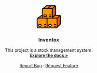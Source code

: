 <a id="readme-top"></a>

<br />
<div align="center">
  <a href="https://github.com/lucasjacques/inventox/">
    <img src="images/logo.png" alt="Logo" width="80" height="80">
  </a>

  <h3 align="center">Inventox</h3>

  <p align="center">
    This project is a stock management system.
    <br />
    <a href="https://github.com/othneildrew/Best-README-Template"><strong>Explore the docs »</strong></a>
    <br />
    <br />
    <a href="https://github.com/lucasjacques/inventox/issues/new?labels=bug&template=bug-report---.md">Report Bug</a>
    &middot;
    <a href="https://github.com/lucasjacques/inventox/issues/new?labels=enhancement&template=feature-request---.md">Request Feature</a>
  </p>
</div>